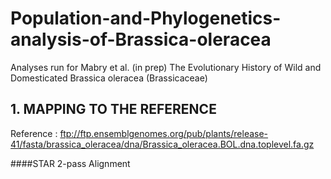 # Population-and-Phylogenetics-analysis-of-Brassica-oleracea
Analyses run for Mabry et al. (in prep) The Evolutionary History of Wild and Domesticated Brassica oleracea (Brassicaceae)

## 1. MAPPING TO THE REFERENCE

Reference : ftp://ftp.ensemblgenomes.org/pub/plants/release-41/fasta/brassica_oleracea/dna/Brassica_oleracea.BOL.dna.toplevel.fa.gz

####STAR 2-pass Alignment
